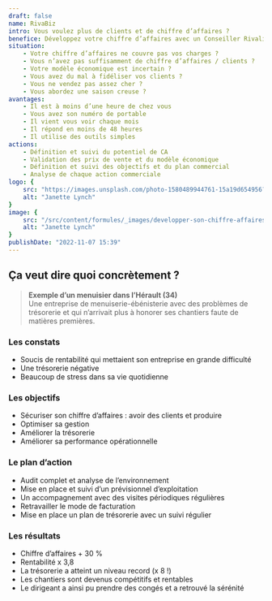 ```yaml
---
draft: false
name: RivaBiz
intro: Vous voulez plus de clients et de chiffre d’affaires ?
benefice: Développez votre chiffre d’affaires avec un Conseiller Rivalis
situation:
    - Votre chiffre d’affaires ne couvre pas vos charges ?
    - Vous n’avez pas suffisamment de chiffre d’affaires / clients ?
    - Votre modèle économique est incertain ?
    - Vous avez du mal à fidéliser vos clients ?
    - Vous ne vendez pas assez cher ?
    - Vous abordez une saison creuse ?
avantages:
    - Il est à moins d’une heure de chez vous
    - Vous avez son numéro de portable
    - Il vient vous voir chaque mois
    - Il répond en moins de 48 heures
    - Il utilise des outils simples
actions:
    - Définition et suivi du potentiel de CA
    - Validation des prix de vente et du modèle économique
    - Définition et suivi des objectifs et du plan commercial
    - Analyse de chaque action commerciale
logo: {
    src: "https://images.unsplash.com/photo-1580489944761-15a19d654956?&fit=crop&w=280",
    alt: "Janette Lynch"
}
image: {
    src: "/src/content/formules/_images/developper-son-chiffre-affaires-avec-rivalis.jpg",
    alt: "Janette Lynch"
}
publishDate: "2022-11-07 15:39"
---
```


##  Ça veut dire quoi concrètement ?

> **Exemple d’un menuisier dans l’Hérault (34)**  
> Une entreprise de menuiserie-ébénisterie avec des problèmes de trésorerie et qui n’arrivait plus à honorer ses chantiers faute de matières premières.

### Les constats
- Soucis de rentabilité qui mettaient son entreprise en grande difficulté
- Une trésorerie négative
- Beaucoup de stress dans sa vie quotidienne

### Les objectifs
- Sécuriser son chiffre d’affaires : avoir des clients et produire
- Optimiser sa gestion
- Améliorer la trésorerie
- Améliorer sa performance opérationnelle

### Le plan d’action
- Audit complet et analyse de l’environnement
- Mise en place et suivi d’un prévisionnel d’exploitation
- Un accompagnement avec des visites périodiques régulières
- Retravailler le mode de facturation
- Mise en place un plan de trésorerie avec un suivi régulier

### Les résultats
- Chiffre d’affaires + 30 %
- Rentabilité x 3,8
- La trésorerie a atteint un niveau record (x 8 !)
- Les chantiers sont devenus compétitifs et rentables
- Le dirigeant a ainsi pu prendre des congés et a retrouvé la sérénité
